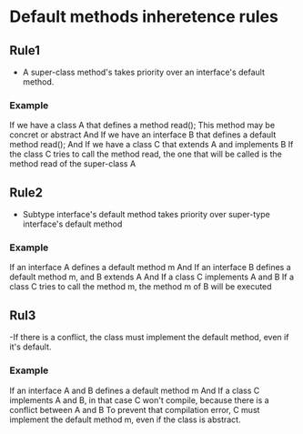 # Default methods inheretence rules

## Rule1
- A super-class method's takes priority over an interface's default method.

### Example
If we have a class A that defines a method read(); This method may be concret or abstract
And
If we have an interface B that defines a default method read();
And
If we have a class C that extends A and implements B
If the class C tries to call the method read, the one that will be called is the method read of the super-class A

## Rule2
- Subtype interface's default method takes priority over super-type interface's default method

### Example
If an interface A defines a default method m
And
If an interface B defines a default method m, and B extends A
And
If a class C implements A and B
If a class C tries to call the method m, the method m of B will be executed

## Rul3
-If there is a conflict, the class must implement the default method, even if it's default.

### Example
If an interface A and B defines a default method m
And
If a class C implements A and B, in that case C won't compile, because there is a conflict between A and B
To prevent that compilation error, C must implement the default method m, even if the class is abstract.